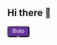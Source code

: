 ## Hi there 👋
<style>
    button{
        background-color: rebeccapurple;
        color: #fff;
        width: 50px;
        height: 25px;
        border-radius: 12%;
    }
</style>

<button>Boton</button>
